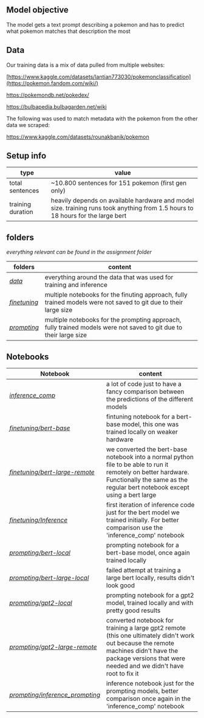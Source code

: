 ## Model objective
The model gets a text prompt describing a pokemon and has to predict what pokemon matches that description the most

## Data
Our training data is a mix of data pulled from multiple websites:

[https://www.kaggle.com/datasets/lantian773030/pokemonclassification](https://pokemon.fandom.com/wiki/)

https://pokemondb.net/pokedex/

https://bulbapedia.bulbagarden.net/wiki

The following was used to match metadata with the pokemon from the other data we scraped:

https://www.kaggle.com/datasets/rounakbanik/pokemon

## Setup info
| type | value |
| --- | --- |
| total sentences | ~10.800 sentences for 151 pokemon (first gen only) |
| training duration | heavily depends on available hardware and model size. training runs took anything from 1.5 hours to 18 hours for the large bert |

## folders
*everything relevant can be found in the assignment folder*

| folders | content |
| ------------------ | ----------------- |
| [*data*](https://github.com/skramer-dev/ai-lab/tree/main/NLP/assignment/data)  | everything around the data that was used for training and inference |
| [*finetuning*](https://github.com/skramer-dev/ai-lab/tree/main/NLP/assignment/finetuning/) | multiple notebooks for the finuting approach, fully trained models were not saved to git due to their large size |
| [*prompting*](https://github.com/skramer-dev/ai-lab/tree/main/NLP/assignment/prompting/) | multiple notebooks for the prompting approach, fully trained models were not saved to git due to their large size |

## Notebooks

| Notebook | content |
| ------------------ | ----------------- |
| [*inference_comp*](assignment/inference_comp.ipynb) | a lot of code just to have a fancy comparison between the predictions of the different models |
| [*finetuning/bert-base*](assignment/finetuning/bert-base.ipynb) | fintuning notebook for a bert-base model, this one was trained locally on weaker hardware |
| [*finetuning/bert-large-remote*](assignment/finetuning/bert-large-remote.ipynb) | we converted the bert-base notebook into a normal python file to be able to run it remotely on better hardware. Functionally the same as the regular bert notebook except using a bert large |
| [*finetuning/Inference*](assignment/finetuning/inference.ipynb) | first iteration of inference code just for the bert model we trained initially. For better comparison use the 'inference_comp' notebook |
| [*prompting/bert-local*](assignment/prompting/bert-local.ipynb) | prompting notebook for a bert-base model, once again trained locally |
| [*prompting/bert-large-local*](assignment/prompting/bert-large-local.ipynb) | failed attempt at training a large bert locally, results didn't look good |
| [*prompting/gpt2-local*](assignment/prompting/gpt2-local.ipynb) | prompting notebook for a gpt2 model, trained locally and with pretty good results |
| [*prompting/gpt2-large-remote*](assignment/prompting/gpt-2-large-remote.ipynb) | converted notebook for training a large gpt2 remote (this one ultimately didn't work out because the remote machines didn't have the package versions that were needed and we didn't have root to fix it |
| [*prompting/inference_prompting*](assignment/prompting/inference_prompting.ipynb) | inference notebook just for the prompting models, better comparison once again in the 'inference_comp' notebook |
